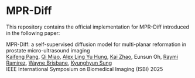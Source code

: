# MPR-Diff
This repository contains the official implementation for MPR-Diff introduced in the following paper:

MPR-Diff: a self-supervised diffusion model for multi-planar  reformation in prostate micro-ultrasound imaging
<br>
[Kaifeng Pang](https://kfpang.com), [Qi Miao](https://mrrl.ucla.edu/pages/Qi_Miao), [Alex Ling Yu Hung](https://web.cs.ucla.edu/~alexhung/), [Kai Zhao](https://kaizhao.net/), Eunsun Oh, [Raymi Ramirez](https://mrrl.ucla.edu/pages/Raymi_Ramirez), [Wayne Brisbane](https://www.uclahealth.org/providers/wayne-brisbane), [Kyunghyun Sung](http://kyungs.bol.ucla.edu/Site/Home.html)
<br>
IEEE International Symposium on Biomedical Imaging (ISBI) 2025

